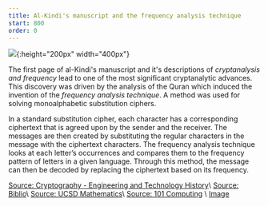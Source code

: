 ```yaml
---
title: Al-Kindi's manuscript and the frequency analysis technique
start: 800 
order: 0
---
```


![](https://i1.wp.com/mvslim.com/wp-content/uploads/2018/01/Al-kindi-omslag.png?w=727&ssl=1){:height="200px" width="400px"}

The first page of al-Kindi's manuscript and it's descriptions of *cryptanalysis and frequency* lead to one of the most significant cryptanalytic advances. This discovery was driven by the analysis of the Quran which induced the invention of the *frequency analysis technique*. A method was used for solving monoalphabetic substitution ciphers. 

 In a standard substitution cipher, each character has a corresponding ciphertext that is agreed upon by the sender and the receiver. The messages are then created by substituting the regular characters in the message with the ciphertext characters. The frequency analysis technique looks at each letter’s occurrences and compares them to the frequency pattern of letters in a given language. Through this method, the message can then be decoded by replacing the ciphertext based on its frequency.


[Source: Cryptography - Engineering and Technology History](http://ethw.org/Cryptography)\\
[Source: Biblio](https://www.biblio.com/blog/2014/11/renaissance-codes-ciphers-exhibition-folger/#)\\
[Source: UCSD Mathematics](http://math.ucsd.edu/~crypto/java/EARLYCIPHERS/Monoalphabetic.html)\\
[Source: 101 Computing](http://www.101computing.net/frequency-analysis/)
\\
[Image](https://i1.wp.com/mvslim.com/wp-content/uploads/2018/01/Al-kindi-omslag.png?w=727&ssl=1)


